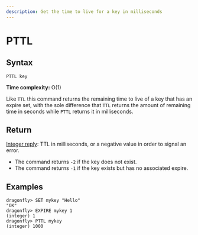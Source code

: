 ```yaml
---
description: Get the time to live for a key in milliseconds
---
```


# PTTL

## Syntax

    PTTL key

**Time complexity:** O(1)

Like `TTL` this command returns the remaining time to live of a key that has an
expire set, with the sole difference that `TTL` returns the amount of remaining
time in seconds while `PTTL` returns it in milliseconds.


## Return

[Integer reply](https://redis.io/docs/reference/protocol-spec#resp-integers): TTL in milliseconds, or a negative value in order to signal an error.

* The command returns `-2` if the key does not exist.
* The command returns `-1` if the key exists but has no associated expire.


## Examples

```shell
dragonfly> SET mykey "Hello"
"OK"
dragonfly> EXPIRE mykey 1
(integer) 1
dragonfly> PTTL mykey
(integer) 1000
```

